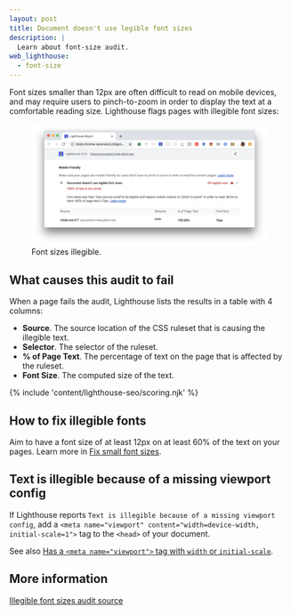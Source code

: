 ```yaml
---
layout: post
title: Document doesn't use legible font sizes
description: |
  Learn about font-size audit.
web_lighthouse:
  - font-size
---
```


Font sizes smaller than 12px are often difficult to read on mobile devices,
and may require users to pinch-to-zoom in order
to display the text at a comfortable reading size.
Lighthouse flags pages with illegible font sizes:

<figure class="w-figure">
  <img class="w-screenshot w-screenshot--filled" src="font-size.png" alt="Lighthouse audit showing page has illegible font sizes">
  <figcaption class="w-figcaption">
    Font sizes illegible.
  </figcaption>
</figure>

## What causes this audit to fail

When a page fails the audit,
Lighthouse lists the results in a table with 4 columns:

- **Source**.
The source location of the CSS ruleset that is causing the illegible text.
- **Selector**.
The selector of the ruleset.
- **% of Page Text**.
The percentage of text on the page that is affected by the ruleset.
- **Font Size**.
The computed size of the text.

{% include 'content/lighthouse-seo/scoring.njk' %}

## How to fix illegible fonts

Aim to have a font size of at least 12px on at least 60% of the text on your pages.
Learn more in [Fix small font sizes](/fix-small-fonts).

## Text is illegible because of a missing viewport config

If Lighthouse reports `Text is illegible because of a missing viewport config`,
add a `<meta name="viewport" content="width=device-width, initial-scale=1">` tag
to the `<head>` of your document.

See also [Has a `<meta name="viewport">` tag with `width` or `initial-scale`](/viewport).

## More information

[Illegible font sizes audit source](https://github.com/GoogleChrome/lighthouse/blob/master/lighthouse-core/audits/seo/font-size.js)
